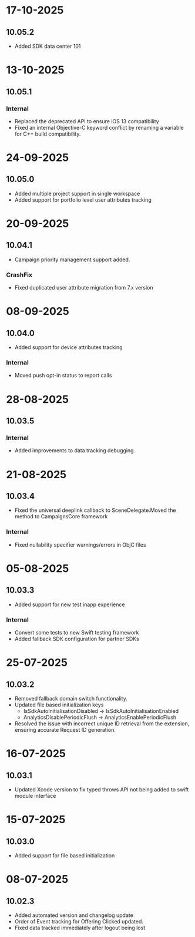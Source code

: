 # 17-10-2025

## 10.05.2

- Added SDK data center 101

# 13-10-2025

## 10.05.1

### Internal
- Replaced the deprecated API to ensure iOS 13 compatibility
- Fixed an internal Objective-C keyword conflict by renaming a variable for C++ build compatibility.

# 24-09-2025

## 10.05.0

- Added multiple project support in single workspace
- Added support for portfolio level user attributes tracking

# 20-09-2025

## 10.04.1

- Campaign priority management support added.

### CrashFix

- Fixed duplicated user attribute migration from 7.x version

# 08-09-2025

## 10.04.0

- Added support for device attributes tracking

### Internal
- Moved push opt-in status to report calls

# 28-08-2025

## 10.03.5

### Internal
- Added improvements to data tracking debugging.

# 21-08-2025

## 10.03.4
- Fixed the universal deeplink callback to SceneDelegate.Moved the method to CampaignsCore framework

### Internal
- Fixed nullability specifier warnings/errors in ObjC files

# 05-08-2025

## 10.03.3

- Added support for new test inapp experience
### Internal
- Convert some tests to new Swift testing framework
- Added fallback SDK configuration for partner SDKs

# 25-07-2025

## 10.03.2

- Removed fallback domain switch functionality.
- Updated file based initialization keys
    - IsSdkAutoInitialisationDisabled -> IsSdkAutoInitialisationEnabled
    - AnalyticsDisablePeriodicFlush -> AnalyticsEnablePeriodicFlush
- Resolved the issue with incorrect unique ID retrieval from the extension, ensuring accurate Request ID generation.

# 16-07-2025

## 10.03.1

- Updated Xcode version to fix typed throws API not being added to swift module interface

# 15-07-2025

## 10.03.0

- Added support for file based initialization

# 08-07-2025

## 10.02.3

- Added automated version and changelog update
- Order of Event tracking for Offering Clicked updated.
- Fixed data tracked immediately after logout being lost
